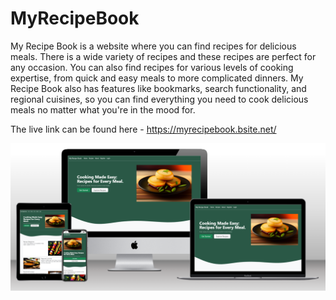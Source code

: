 # MyRecipeBook
My Recipe Book is a website where you can find recipes for delicious meals. There is a wide variety of recipes and these recipes are perfect for any occasion. You can also find recipes for various levels of cooking expertise, from quick and easy meals to more complicated dinners. My Recipe Book also has features like bookmarks, search functionality, and regional cuisines, so you can find everything you need to cook delicious meals no matter what you're in the mood for.

The live link can be found here - https://myrecipebook.bsite.net/

![MRB mockup](https://github.com/Awoyalejohn/MyRecipeBook/blob/main/images/website-mockup.png)
